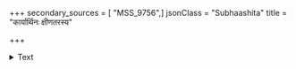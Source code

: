 +++
secondary_sources = [ "MSS_9756",]
jsonClass = "Subhaashita"
title = "कार्यार्थिनः क्षीणतरस्य"

+++

<details><summary>Text</summary>

कार्यार्थिनः क्षीणतरस्य नैव निःशेषकार्यं कुटिलस्य कुर्यात्।  
दोषाकरः प्राप्तविवृद्धदर्पः पलायते दूरतरं हि मित्रात्॥
</details>

